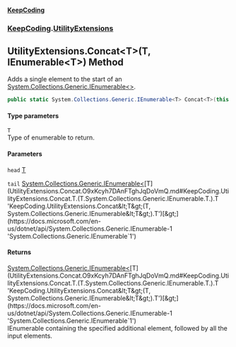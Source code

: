 #### [KeepCoding](index.md 'index')
### [KeepCoding](KeepCoding.md 'KeepCoding').[UtilityExtensions](UtilityExtensions.md 'KeepCoding.UtilityExtensions')
## UtilityExtensions.Concat&lt;T&gt;(T, IEnumerable&lt;T&gt;) Method
Adds a single element to the start of an [System.Collections.Generic.IEnumerable&lt;&gt;](https://docs.microsoft.com/en-us/dotnet/api/System.Collections.Generic.IEnumerable-1 'System.Collections.Generic.IEnumerable`1').
```csharp
public static System.Collections.Generic.IEnumerable<T> Concat<T>(this T head, System.Collections.Generic.IEnumerable<T> tail);
```
#### Type parameters
<a name='KeepCoding.UtilityExtensions.Concat.T.(T.System.Collections.Generic.IEnumerable.T.).T'></a>
`T`  
Type of enumerable to return.
  
#### Parameters
<a name='KeepCoding.UtilityExtensions.Concat.T.(T.System.Collections.Generic.IEnumerable.T.).head'></a>
`head` [T](UtilityExtensions.Concat.O9xKcyh7DAnFTghJqDoVmQ.md#KeepCoding.UtilityExtensions.Concat.T.(T.System.Collections.Generic.IEnumerable.T.).T 'KeepCoding.UtilityExtensions.Concat&lt;T&gt;(T, System.Collections.Generic.IEnumerable&lt;T&gt;).T')  
  
<a name='KeepCoding.UtilityExtensions.Concat.T.(T.System.Collections.Generic.IEnumerable.T.).tail'></a>
`tail` [System.Collections.Generic.IEnumerable&lt;](https://docs.microsoft.com/en-us/dotnet/api/System.Collections.Generic.IEnumerable-1 'System.Collections.Generic.IEnumerable`1')[T](UtilityExtensions.Concat.O9xKcyh7DAnFTghJqDoVmQ.md#KeepCoding.UtilityExtensions.Concat.T.(T.System.Collections.Generic.IEnumerable.T.).T 'KeepCoding.UtilityExtensions.Concat&lt;T&gt;(T, System.Collections.Generic.IEnumerable&lt;T&gt;).T')[&gt;](https://docs.microsoft.com/en-us/dotnet/api/System.Collections.Generic.IEnumerable-1 'System.Collections.Generic.IEnumerable`1')  
  
#### Returns
[System.Collections.Generic.IEnumerable&lt;](https://docs.microsoft.com/en-us/dotnet/api/System.Collections.Generic.IEnumerable-1 'System.Collections.Generic.IEnumerable`1')[T](UtilityExtensions.Concat.O9xKcyh7DAnFTghJqDoVmQ.md#KeepCoding.UtilityExtensions.Concat.T.(T.System.Collections.Generic.IEnumerable.T.).T 'KeepCoding.UtilityExtensions.Concat&lt;T&gt;(T, System.Collections.Generic.IEnumerable&lt;T&gt;).T')[&gt;](https://docs.microsoft.com/en-us/dotnet/api/System.Collections.Generic.IEnumerable-1 'System.Collections.Generic.IEnumerable`1')  
IEnumerable containing the specified additional element, followed by all the input elements.

